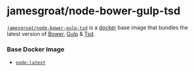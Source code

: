 # jamesgroat/node-bower-gulp-tsd

[`jamesgroat/node-bower-gulp-tsd`](https://index.docker.com/u/jamesgroat/node-bower-gulp-tsd/) is a [docker](https://docker.io) base image that bundles the latest version of [Bower](http://bower.io/), [Gulp](http://gulpjs.com/) & [Tsd](https://github.com/DefinitelyTyped/tsd).

### Base Docker Image

* [`node:latest`](https://registry.hub.docker.com/_/node/)
